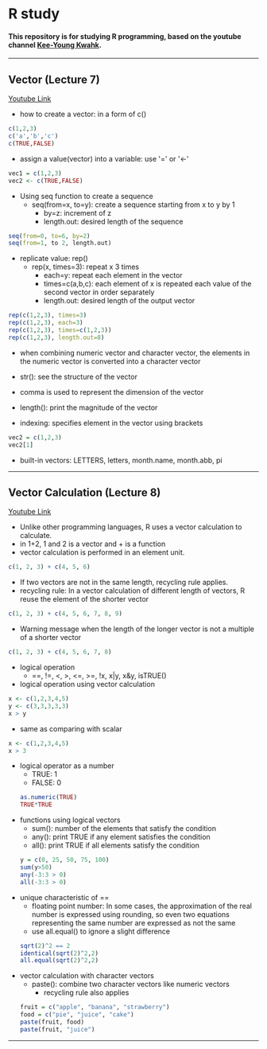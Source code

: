 # R study
#### This repository is for studying R programming, based on the youtube channel [Kee-Young Kwahk](https://www.youtube.com/watch?v=sL_Kc379r_4&list=PLY0OaF78qqGA42e0rXqBWCcF_C9Ib-T1x).
***
## Vector (Lecture 7)
[Youtube Link](https://www.youtube.com/watch?v=2xnhuPgM7sM&list=PLY0OaF78qqGA42e0rXqBWCcF_C9Ib-T1x&index=7)
* how to create a vector: in a form of c()
```R
c(1,2,3)
c('a','b','c')
c(TRUE,FALSE)
```
* assign a value(vector) into a variable: use '=' or '<-'
```R
vec1 = c(1,2,3)
vec2 <- c(TRUE,FALSE)
```

* Using seq function to create a sequence
    - seq(from=x, to=y): create a sequence starting from x to y by 1
        + by=z: increment of z
        + length.out: desired length of the sequence
```R
seq(from=0, to=6, by=2)
seq(from=1, to 2, length.out)
```
* replicate value: rep()
    - rep(x, times=3): repeat x 3 times
        + each=y: repeat each element in the vector
        + times=c(a,b,c): each element of x is repeated each value of the second vector in order separately
        + length.out: desired length of the output vector
```R
rep(c(1,2,3), times=3)
rep(c(1,2,3), each=3)
rep(c(1,2,3), times=c(1,2,3))
rep(c(1,2,3), length.out=8)
```
* when combining numeric vector and character vector, the elements in the numeric vector is converted into a character vector

* str(): see the structure of the vector
* comma is used to represent the dimension of the vector

* length(): print the magnitude of the vector

* indexing: specifies element in the vector using brackets 
```R
vec2 = c(1,2,3)
vec2[1]
```

* built-in vectors: LETTERS, letters, month.name, month.abb, pi

***

## Vector Calculation (Lecture 8)
[Youtube Link](https://www.youtube.com/watch?v=VhctpYMyVrM&t=800s)
* Unlike other programming languages, R uses a vector calculation to calculate.
* in 1+2, 1 and 2 is a vector and + is a function
* vector calculation is performed in an element unit.
```R
c(1, 2, 3) + c(4, 5, 6)
```
* If two vectors are not in the same length, recycling rule applies.
* recycling rule: In a vector calculation of different length of vectors, R reuse the element of the shorter vector
```R
c(1, 2, 3) + c(4, 5, 6, 7, 8, 9)
```
* Warning message when the length of the longer vector is not a multiple of a shorter vector
```R
c(1, 2, 3) + c(4, 5, 6, 7, 8)
```
* logical operation
    + ==, !=, <, >, <=, >=, !x, x|y, x&y, isTRUE()
* logical operation using vector calculation
```R
x <- c(1,2,3,4,5)
y <- c(3,3,3,3,3)
x > y
```
* same as comparing with scalar
```R
x <- c(1,2,3,4,5)
x > 3
```
* logical operator as a number
    + TRUE: 1
    + FALSE: 0
    ```R
    as.numeric(TRUE)
    TRUE*TRUE
    ```
* functions using logical vectors
    + sum(): number of the elements that satisfy the condition
    + any(): print TRUE if any element satisfies the condition
    + all(): print TRUE if all elements satisfy the condition
    ```R
    y = c(0, 25, 50, 75, 100)
    sum(y>50)
    any(-3:3 > 0)
    all(-3:3 > 0)
    ```
* unique characteristic of ==
    + floating point number: In some cases, the approximation of the real number is expressed using rounding, so even two equations representing the same number are expressed as not the same
    + use all.equal() to ignore a slight difference
    ```R
    sqrt(2)^2 == 2
    identical(sqrt(2)^2,2)
    all.equal(sqrt(2)^2,2)
    ```
* vector calculation with character vectors
    + paste(): combine two character vectors like numeric vectors
        - recycling rule also applies
    ```R
    fruit = c("apple", "banana", "strawberry")
    food = c("pie", "juice", "cake")
    paste(fruit, food)
    paste(fruit, "juice")
    ```
***